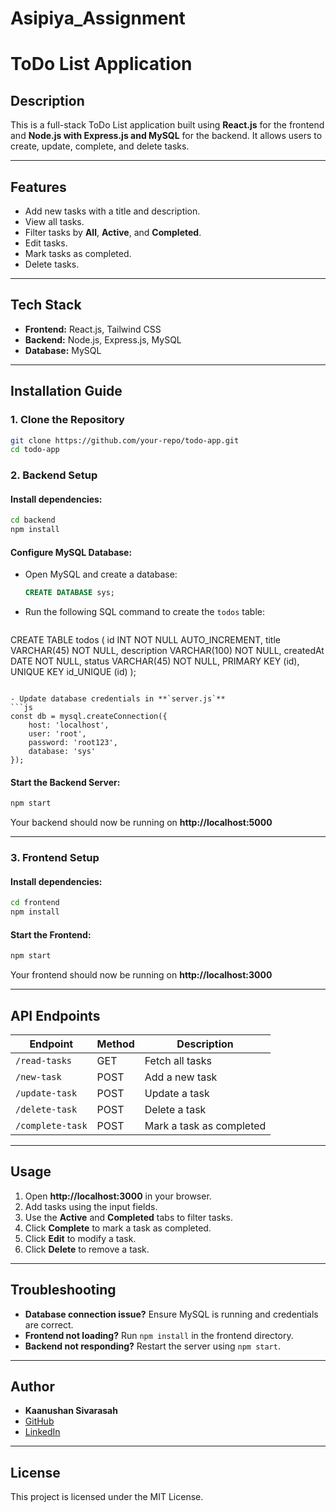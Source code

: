 # Asipiya_Assignment

# ToDo List Application

## Description
This is a full-stack ToDo List application built using **React.js** for the frontend and **Node.js with Express.js and MySQL** for the backend. It allows users to create, update, complete, and delete tasks.

---

## Features
- Add new tasks with a title and description.
- View all tasks.
- Filter tasks by **All**, **Active**, and **Completed**.
- Edit tasks.
- Mark tasks as completed.
- Delete tasks.

---

## Tech Stack
- **Frontend:** React.js, Tailwind CSS
- **Backend:** Node.js, Express.js, MySQL
- **Database:** MySQL

---

## Installation Guide

### **1. Clone the Repository**
```sh
git clone https://github.com/your-repo/todo-app.git
cd todo-app
```

### **2. Backend Setup**
#### Install dependencies:
```sh
cd backend
npm install
```
#### Configure MySQL Database:
- Open MySQL and create a database:
  ```sql
  CREATE DATABASE sys;
  ```
- Run the following SQL command to create the `todos` table:
  ```sql
 CREATE TABLE todos (
    id INT NOT NULL AUTO_INCREMENT,
    title VARCHAR(45) NOT NULL,
    description VARCHAR(100) NOT NULL,
    createdAt DATE NOT NULL,
    status VARCHAR(45) NOT NULL,
    PRIMARY KEY (id),
    UNIQUE KEY id_UNIQUE (id)
);
  ```

- Update database credentials in **`server.js`**
  ```js
  const db = mysql.createConnection({
      host: 'localhost',
      user: 'root',
      password: 'root123',
      database: 'sys'
  });
  ```
#### Start the Backend Server:
```sh
npm start
```
Your backend should now be running on **http://localhost:5000**

---

### **3. Frontend Setup**
#### Install dependencies:
```sh
cd frontend
npm install
```
#### Start the Frontend:
```sh
npm start
```
Your frontend should now be running on **http://localhost:3000**

---

## API Endpoints
| Endpoint          | Method | Description |
|------------------|--------|-------------|
| `/read-tasks`    | GET    | Fetch all tasks |
| `/new-task`      | POST   | Add a new task |
| `/update-task`   | POST   | Update a task |
| `/delete-task`   | POST   | Delete a task |
| `/complete-task` | POST   | Mark a task as completed |

---

## Usage
1. Open **http://localhost:3000** in your browser.
2. Add tasks using the input fields.
3. Use the **Active** and **Completed** tabs to filter tasks.
4. Click **Complete** to mark a task as completed.
5. Click **Edit** to modify a task.
6. Click **Delete** to remove a task.

---

## Troubleshooting
- **Database connection issue?** Ensure MySQL is running and credentials are correct.
- **Frontend not loading?** Run `npm install` in the frontend directory.
- **Backend not responding?** Restart the server using `npm start`.

---

## Author
- **Kaanushan Sivarasah**
- [GitHub](https://github.com/your-github)
- [LinkedIn](https://linkedin.com/in/your-profile)

---

## License
This project is licensed under the MIT License.

